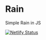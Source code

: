 # Rain
Simple Rain in JS

[![Netlify Status](https://api.netlify.com/api/v1/badges/09d8fc22-d87a-4e5d-9573-d680c4db02fe/deploy-status)](https://rainjs.netlify.com/)
